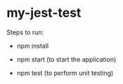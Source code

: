 # my-jest-test

Steps to run:
- npm install
- npm start (to start the application)

- npm test (to perform unit testing)
